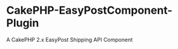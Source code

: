 CakePHP-EasyPostComponent-Plugin
================================

A CakePHP 2.x EasyPost Shipping API Component 
